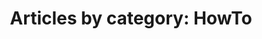 ---
layout: post-by-category
title: 'Articles by category: HowTo'
category: howto
image:
   feature: howto.jpg
permalink: howto/
---